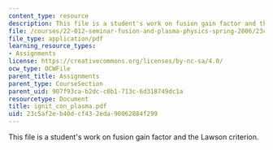 ```yaml
---
content_type: resource
description: This file is a student's work on fusion gain factor and the Lawson criterion.
file: /courses/22-012-seminar-fusion-and-plasma-physics-spring-2006/23c5af2eb40dcf432eda90062884f299_ignit_con_plasma.pdf
file_type: application/pdf
learning_resource_types:
- Assignments
license: https://creativecommons.org/licenses/by-nc-sa/4.0/
ocw_type: OCWFile
parent_title: Assignments
parent_type: CourseSection
parent_uid: 907f93ca-b2dc-c0b1-713c-6d318749dc1a
resourcetype: Document
title: ignit_con_plasma.pdf
uid: 23c5af2e-b40d-cf43-2eda-90062884f299
---
```

This file is a student's work on fusion gain factor and the Lawson criterion.